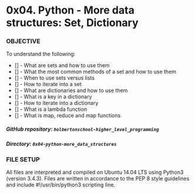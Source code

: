 # 0x04. Python - More data structures: Set, Dictionary

### OBJECTIVE
To understand the following:
* [] - What are sets and how to use them
* [] - What the most common methods of a set and how to use them
* [] - When to use sets versus lists
* [] - How to iterate into a set
* [] - What are dictionaries and how to use them
* [] - What is a key in a dictionary
* [] - How to iterate into a dictionary
* [] - What is a lambda function
* [] - What is map, reduce and map functions

##### GitHub repository: `holbertonschool-higher_level_programming`
##### Directory: `0x04-python-more_data_structures`

### FILE SETUP
All files are interpreted and compiled on Ubuntu 14.04 LTS using Python3 (version 3.4.3). Files are written in accordance to the PEP 8 style guidelines and include #!/usr/bin/python3 scripting line.
